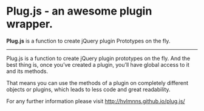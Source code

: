 # Plug.js - an awesome plugin wrapper.

**Plug.js** is a function to create jQuery plugin Prototypes on the fly.

***

Plug.js is a function to create jQuery plugin prototypes on the fly. And the best thing is, once you’ve created a plugin, you’ll have global access to it and its methods.

That means you can use the methods of a plugin on completely different objects or plugins, which leads to less code and great readability.

For any further information please visit
http://hvlmnns.github.io/plug.js/
